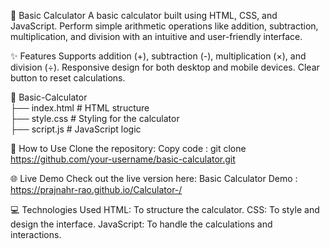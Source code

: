🧮 Basic Calculator
A basic calculator built using HTML, CSS, and JavaScript. Perform simple arithmetic operations like addition, subtraction, multiplication, and division with an intuitive and user-friendly interface.

✨ Features
Supports addition (+), subtraction (-), multiplication (×), and division (÷).
Responsive design for both desktop and mobile devices.
Clear button to reset calculations.

📁 Basic-Calculator  
├── index.html    # HTML structure  
├── style.css     # Styling for the calculator  
├── script.js     # JavaScript logic  

🚀 How to Use
Clone the repository:
Copy code : git clone https://github.com/your-username/basic-calculator.git  

🌐 Live Demo
Check out the live version here: Basic Calculator Demo  : https://prajnahr-rao.github.io/Calculator-/

💻 Technologies Used
HTML: To structure the calculator.
CSS: To style and design the interface.
JavaScript: To handle the calculations and interactions.

